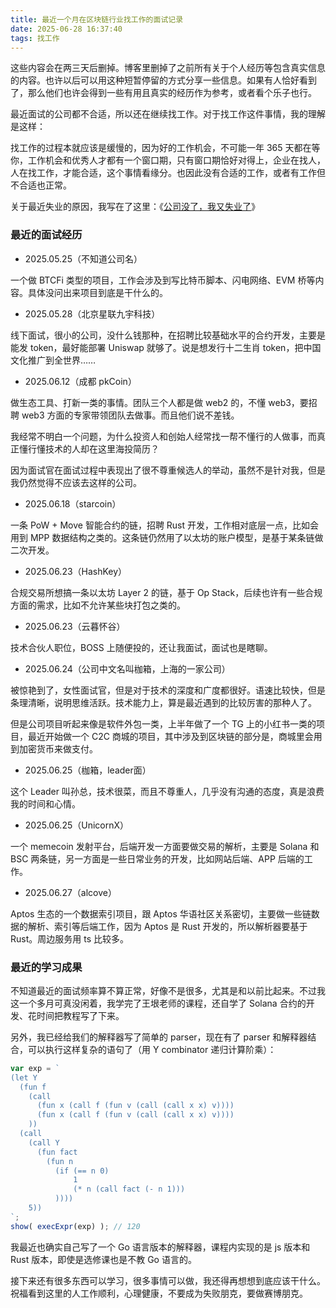 ```yaml
---
title: 最近一个月在区块链行业找工作的面试记录
date: 2025-06-28 16:37:40
tags: 找工作
---
```


这些内容会在两三天后删掉。博客里删掉了之前所有关于个人经历等包含真实信息的内容。也许以后可以用这种短暂停留的方式分享一些信息。如果有人恰好看到了，那么他们也许会得到一些有用且真实的经历作为参考，或者看个乐子也行。

最近面试的公司都不合适，所以还在继续找工作。对于找工作这件事情，我的理解是这样：

找工作的过程本就应该是缓慢的，因为好的工作机会，不可能一年 365 天都在等你，工作机会和优秀人才都有一个窗口期，只有窗口期恰好对得上，企业在找人，人在找工作，才能合适，这个事情看缘分。也因此没有合适的工作，或者有工作但不合适也正常。

关于最近失业的原因，我写在了这里：《[公司没了，我又失业了](/2025/05/15/公司没了，我又失业了/)》

### 最近的面试经历

- 2025.05.25（不知道公司名）

一个做 BTCFi 类型的项目，工作会涉及到写比特币脚本、闪电网络、EVM 桥等内容。具体没问出来项目到底是干什么的。

- 2025.05.28（北京星联九宇科技）

线下面试，很小的公司，没什么钱那种，在招聘比较基础水平的合约开发，主要是能发 token，最好能部署 Uniswap 就够了。说是想发行十二生肖 token，把中国文化推广到全世界……

- 2025.06.12（成都 pkCoin）

做生态工具、打新一类的事情。团队三个人都是做 web2 的，不懂 web3，要招聘 web3 方面的专家带领团队去做事。而且他们说不差钱。

我经常不明白一个问题，为什么投资人和创始人经常找一帮不懂行的人做事，而真正懂行懂技术的人却在这里海投简历？

因为面试官在面试过程中表现出了很不尊重候选人的举动，虽然不是针对我，但是我仍然觉得不应该去这样的公司。

- 2025.06.18（starcoin）

一条 PoW + Move 智能合约的链，招聘 Rust 开发，工作相对底层一点，比如会用到 MPP 数据结构之类的。这条链仍然用了以太坊的账户模型，是基于某条链做二次开发。

- 2025.06.23（HashKey）

合规交易所想搞一条以太坊 Layer 2 的链，基于 Op Stack，后续也许有一些合规方面的需求，比如不允许某些块打包之类的。

- 2025.06.23（云暮怀谷）

技术合伙人职位，BOSS 上随便投的，还让我面试，面试也是瞎聊。

- 2025.06.24（公司中文名叫枷箱，上海的一家公司）

被惊艳到了，女性面试官，但是对于技术的深度和广度都很好。语速比较快，但是条理清晰，说明思维活跃。技术能力上，算是最近遇到的比较厉害的那种人了。

但是公司项目听起来像是软件外包一类，上半年做了一个 TG 上的小红书一类的项目，最近开始做一个 C2C 商城的项目，其中涉及到区块链的部分是，商城里会用到加密货币来做支付。

- 2025.06.25（枷箱，leader面）

这个 Leader 叫孙总，技术很菜，而且不尊重人，几乎没有沟通的态度，真是浪费我的时间和心情。

- 2025.06.25（UnicornX）

一个 memecoin 发射平台，后端开发一方面要做交易的解析，主要是 Solana 和 BSC 两条链，另一方面是一些日常业务的开发，比如网站后端、APP 后端的工作。

- 2025.06.27（alcove）

Aptos 生态的一个数据索引项目，跟 Aptos 华语社区关系密切，主要做一些链数据的解析、索引等后端工作，因为 Aptos 是 Rust 开发的，所以解析器要基于 Rust。周边服务用 ts 比较多。

### 最近的学习成果

不知道最近的面试频率算不算正常，好像不是很多，尤其是和以前比起来。不过我这一个多月可真没闲着，我学完了王垠老师的课程，还自学了 Solana 合约的开发、花时间把教程写了下来。

另外，我已经给我们的解释器写了简单的 parser，现在有了 parser 和解释器结合，可以执行这样复杂的语句了（用 Y combinator 递归计算阶乘）：

```js
var exp = `
(let Y
  (fun f
    (call
      (fun x (call f (fun v (call (call x x) v))))
      (fun x (call f (fun v (call (call x x) v))))
    ))
  (call
    (call Y
      (fun fact
        (fun n
          (if (== n 0)
              1
              (* n (call fact (- n 1)))
          ))))
    5))
`;
show( execExpr(exp) ); // 120
```

我最近也确实自己写了一个 Go 语言版本的解释器，课程内实现的是 js 版本和 Rust 版本，即使是选修课也是不教 Go 语言的。

接下来还有很多东西可以学习，很多事情可以做，我还得再想想到底应该干什么。祝福看到这里的人工作顺利，心理健康，不要成为失败朋克，要做赛博朋克。



